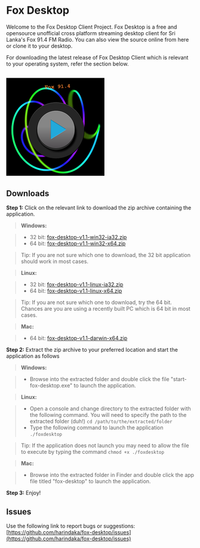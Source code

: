 Fox Desktop
===========

Welcome to the Fox Desktop Client Project. Fox Desktop is a free and opensource unofficial cross platform streaming desktop client for Sri Lanka's Fox 91.4 FM Radio. You can also view the source online from here or clone it to your desktop. 

For downloading the latest release of Fox Desktop Client which is relevant to your operating system, refer the section below.

![enter image description here](https://raw.githubusercontent.com/harindaka/fox-desktop/master/images/profilepic.png)
----------


Downloads
-------------

**Step 1:** Click on the relevant link to download the zip archive containing the application.

> **Windows:**

> - 32 bit: [fox-desktop-v1.1-win32-ia32.zip](https://github.com/harindaka/fox-desktop/releases/download/v1.1/fox-desktop-v1.1-win32-ia32.zip)
> - 64 bit: [fox-desktop-v1.1-win32-x64.zip](https://github.com/harindaka/fox-desktop/releases/download/v1.1/fox-desktop-v1.1-win32-x64.zip)

> Tip: If you are not sure which one to download, the 32 bit application should work in most cases.

> **Linux:**

> - 32 bit: [fox-desktop-v1.1-linux-ia32.zip](https://github.com/harindaka/fox-desktop/releases/download/v1.1/fox-desktop-v1.1-linux-ia32.zip)
> - 64 bit: [fox-desktop-v1.1-linux-x64.zip](https://github.com/harindaka/fox-desktop/releases/download/v1.1/fox-desktop-v1.1-linux-x64.zip)

> Tip: If you are not sure which one to download, try the 64 bit. Chances are you are using a recently built PC which is 64 bit in most cases.

> **Mac:**

> - 64 bit: [fox-desktop-v1.1-darwin-x64.zip](https://github.com/harindaka/fox-desktop/releases/download/v1.1/fox-desktop-v1.1-darwin-x64.zip)
  
  
**Step 2:** Extract the zip archive to your preferred location and start the application as follows

> **Windows:**

> - Browse into the extracted folder and double click the file "start-fox-desktop.exe" to launch the application.

> **Linux:**

> - Open a console and change directory to the extracted folder with the following command. You will need to specify the path to the extracted folder (duh!) 
> `cd /path/to/the/extracted/folder`
> - Type the following command to launch the application
> `./foxdesktop`  

>Tip: If the application does not launch you may need to allow the file to execute by typing the command `chmod +x ./foxdesktop`

> **Mac:**

> - Browse into the extracted folder in Finder and double click the app file titled "fox-desktop" to launch the application.

**Step 3:** Enjoy!

Issues
-------------
Use the following link to report bugs or suggestions: [https://github.com/harindaka/fox-desktop/issues](https://github.com/harindaka/fox-desktop/issues)
